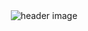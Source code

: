 <div id='header' align='center'>
  <img src="https://media.giphy.com/media/LMcB8XospGZO8UQq87/giphy.gif" alt="header image" />
</div>

